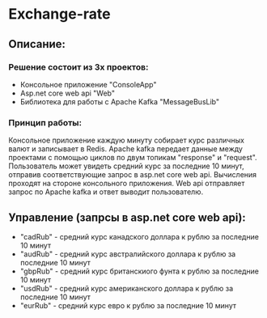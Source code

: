 # Exchange-rate
## Описание:
### Решение состоит из 3х проектов: 
* Консольное приложение "ConsoleApp"
* Asp.net core web api "Web"
* Библиотека для работы с Apache Kafka "MessageBusLib"
### Принцип работы:
Консольное приложение каждую минуту собирает курс различных валют и записывает в Redis. 
Apache kafka передает данные между проектами с помощью циклов по двум топикам "response" и "request". 
Пользователь может увидеть средний курс за последние 10 минут, отправив соответствующие запрос в asp.net core web api. 
Вычисления проходят на стороне консольного приложения. Web api отправляет запрос по Apache kafka и ответ выводит пользователю. 
## Управление (запрсы в asp.net core web api):
  * "cadRub" - средний курс канадского доллара к рублю за последние 10 минут
  * "audRub" - средний курс австралийского доллара к рублю за последние 10 минут
  * "gbpRub" - средний курс британскиого фунта к рублю за последние 10 минут
  * "usdRub" - средний курс американского доллара к рублю за последние 10 минут
  * "eurRub" - средний курс евро к рублю за последние 10 минут